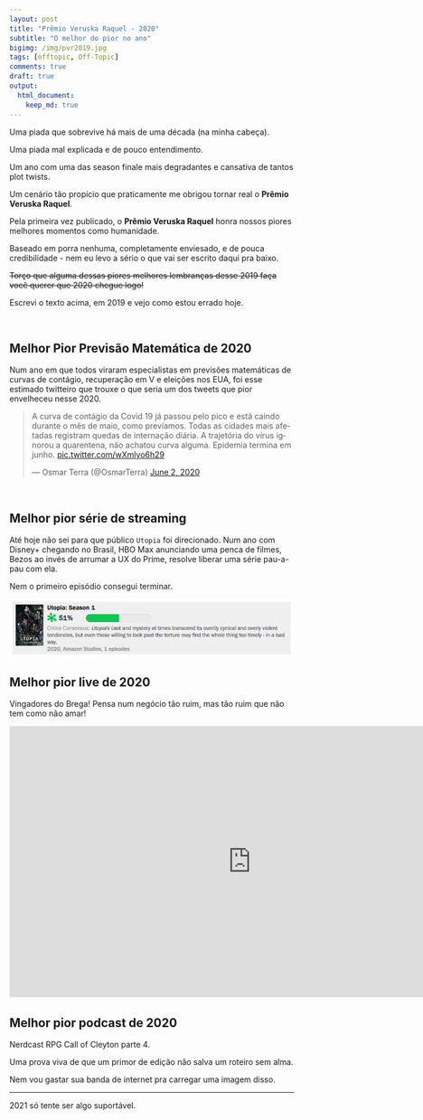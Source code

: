```yaml
---
layout: post
title: "Prêmio Veruska Raquel - 2020"
subtitle: "O melhor do pior no ano"
bigimg: /img/pvr2019.jpg
tags: [offtopic, Off-Topic]
comments: true
draft: true
output:
  html_document:
    keep_md: true
---
```


Uma piada que sobrevive há mais de uma década (na minha cabeça).

Uma piada mal explicada e de pouco entendimento.

Um ano com uma das season finale mais degradantes e cansativa de tantos plot twists.

Um cenário tão propício que praticamente me obrigou tornar real o **Prêmio Veruska Raquel**.

Pela primeira vez publicado, o **Prêmio Veruska Raquel** honra nossos piores melhores momentos como humanidade.

Baseado em porra nenhuma, completamente enviesado, e de pouca credibilidade - nem eu levo a sério o que vai ser escrito daqui pra baixo.

<s>Torço que alguma dessas piores melhores lembranças desse 2019 faça você querer que 2020 chegue logo!</s>

Escrevi o texto acima, em 2019 e vejo como estou errado hoje.

<br>

## Melhor Pior Previsão Matemática de 2020

Num ano em que todos viraram especialistas em previsões matemáticas de curvas de contágio, recuperação em V e eleições nos EUA, foi esse estimado twitteiro que trouxe o que seria um dos tweets que pior envelheceu nesse 2020.

<blockquote class="twitter-tweet"><p lang="pt" dir="ltr">A curva de contágio da Covid 19 já passou pelo pico e está caindo durante o mês de maio, como prevíamos. Todas as cidades mais afetadas registram quedas de internação diária. A trajetória do vírus ignorou a quarentena, não achatou curva alguma. Epidemia termina em junho. <a href="https://t.co/wXmlyo6h29">pic.twitter.com/wXmlyo6h29</a></p>&mdash; Osmar Terra (@OsmarTerra) <a href="https://twitter.com/OsmarTerra/status/1267795343460220929?ref_src=twsrc%5Etfw">June 2, 2020</a></blockquote> <script async src="https://platform.twitter.com/widgets.js" charset="utf-8"></script>

<br>

## Melhor pior série de streaming

Até hoje não sei para que público `Utopia` foi direcionado. Num ano com Disney+ chegando no Brasil, HBO Max anunciando uma penca de filmes, Bezos ao invés de arrumar a UX do Prime, resolve liberar uma série pau-a-pau com ela.

Nem o primeiro episódio consegui terminar.

<img src="img/utopia.png">

<br>

## Melhor pior live de 2020

Vingadores do Brega! Pensa num negócio tão ruim, mas tão ruim que não tem como não amar!

<iframe width="853" height="480" src="https://www.youtube.com/embed/jHXG6nPwwiw" frameborder="0" allow="accelerometer; autoplay; clipboard-write; encrypted-media; gyroscope; picture-in-picture" allowfullscreen></iframe>

<br>

## Melhor pior podcast de 2020

Nerdcast RPG Call of Cleyton parte 4.

Uma prova viva de que um primor de edição não salva um roteiro sem alma.

Nem vou gastar sua banda de internet pra carregar uma imagem disso.

---

2021 só tente ser algo suportável.